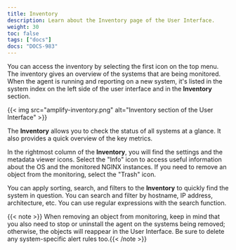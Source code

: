 ```yaml
---
title: Inventory
description: Learn about the Inventory page of the User Interface.
weight: 30
toc: false
tags: ["docs"]
docs: "DOCS-983"
---
```


You can access the inventory by selecting the first icon on the top menu. The inventory gives an overview of the systems that are being monitored. When the agent is running and reporting on a new system, it's listed in the system index on the left side of the user interface and in the **Inventory** section.

{{< img src="amplify-inventory.png" alt="Inventory section of the User Interface" >}}

The **Inventory** allows you to check the status of all systems at a glance. It also provides a quick overview of the key metrics.

In the rightmost column of the **Inventory**, you will find the settings and the metadata viewer icons. Select the "Info" icon to access useful information about the OS and the monitored NGINX instances. If you need to remove an object from the monitoring, select the "Trash" icon.

You can apply sorting, search, and filters to the **Inventory** to quickly find the system in question. You can search and filter by hostname, IP address, architecture, etc. You can use regular expressions with the search function.

{{< note >}} When removing an object from monitoring, keep in mind that you also need to stop or uninstall the agent on the systems being removed; otherwise, the objects will reappear in the User Interface. Be sure to delete any system-specific alert rules too.{{< /note >}}